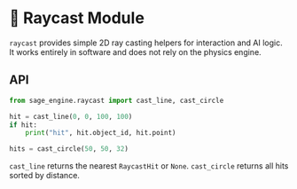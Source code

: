 # 📘 Raycast Module

`raycast` provides simple 2D ray casting helpers for interaction and AI logic.
It works entirely in software and does not rely on the physics engine.

## API

```python
from sage_engine.raycast import cast_line, cast_circle

hit = cast_line(0, 0, 100, 100)
if hit:
    print("hit", hit.object_id, hit.point)

hits = cast_circle(50, 50, 32)
```

`cast_line` returns the nearest `RaycastHit` or ``None``. `cast_circle` returns
all hits sorted by distance.
